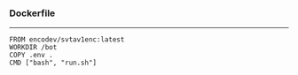 ### Dockerfile
---
```
FROM encodev/svtav1enc:latest
WORKDIR /bot
COPY .env .
CMD ["bash", "run.sh"]
```
